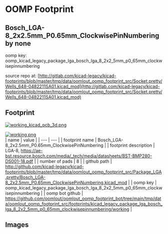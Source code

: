 # OOMP Footprint  
## Bosch_LGA-8_2x2.5mm_P0.65mm_ClockwisePinNumbering  by none  
  
oomp key: oomp_kicad_legacy_package_lga_bosch_lga_8_2x2_5mm_p0_65mm_clockwisepinnumbering  
  
source repo at: [http://gitlab.com/kicad-legacy/kicad-footprints/blob/master/tmp/data/oomlout_oomp_footprint_src/Socket.pretty/Wells_648-0482211SA01.kicad_mod](http://gitlab.com/kicad-legacy/kicad-footprints/blob/master/tmp/data/oomlout_oomp_footprint_src/Socket.pretty/Wells_648-0482211SA01.kicad_mod)  
## Footprint  
  
[![working_kicad_pcb_3d.png](working_kicad_pcb_3d_600.png)](working_kicad_pcb_3d.png)  
  
[![working.png](working_600.png)](working.png)  
| name | value | 
| --- | --- | 
| footprint name | Bosch_LGA-8_2x2.5mm_P0.65mm_ClockwisePinNumbering | 
| footprint description | LGA-8, https://ae-bst.resource.bosch.com/media/_tech/media/datasheets/BST-BMP280-DS001-18.pdf | 
| number of pads | 8 | 
| github path | http://github.com/kicad-legacy/kicad-footprints/blob/master/tmp/data/oomlout_oomp_footprint_src/Package_LGA.pretty/Bosch_LGA-8_2x2.5mm_P0.65mm_ClockwisePinNumbering.kicad_mod | 
| oomp key | oomp_kicad_legacy_package_lga_bosch_lga_8_2x2_5mm_p0_65mm_clockwisepinnumbering | 
| oomp bot github | https://github.com/oomlout/oomlout_oomp_footprint_bot/tree/main/tmp/data/oomlout_oomp_footprint_src/footprints/kicad_legacy_package_lga_bosch_lga_8_2x2_5mm_p0_65mm_clockwisepinnumbering/working | 
## Images  
